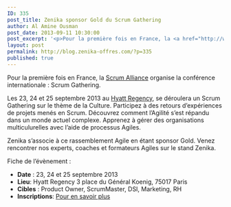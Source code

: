```yaml
---
ID: 335
post_title: Zenika sponsor Gold du Scrum Gathering
author: Al Amine Ousman
post_date: 2013-09-11 10:30:00
post_excerpt: '<p>Pour la première fois en France, la <a href="http://www.scrumalliance.org/">Scrum Alliance</a> organise la conférence internationale&nbsp;: Scrum Gathering.</p>'
layout: post
permalink: http://blog.zenika-offres.com/?p=335
published: true
---
```

<p>Pour la première fois en France, la <a href="http://www.scrumalliance.org/">Scrum Alliance</a> organise la conférence internationale&nbsp;: Scrum Gathering.</p>
<!--more-->
<p>Les 23, 24 et 25 septembre 2013 au <a href="https://maps.google.fr/maps?q=Hyatt+Regency+3+place+du+G%C3%A9n%C3%A9ral+Koenig,+75017+Paris&amp;hl=fr&amp;ie=UTF8&amp;ll=48.880296,2.284298&amp;spn=0.028731,0.084543&amp;sll=48.868452,2.318259&amp;sspn=0.057475,0.169086&amp;gl=fr&amp;hq=Hyatt+Regency+3+place+du+G%C3%A9n%C3%A9ral+Koenig,&amp;hnear=17e+Arrondissement,+Paris,+%C3%8Ele-de-France&amp;t=m&amp;z=14">Hyatt Regency</a>, se déroulera un Scrum Gathering sur le thème de la Culture. Participez à des retours d’expériences de projets menés en Scrum. Découvrez comment l’Agilité s’est répandu dans un monde actuel complexe. Apprenez à gérer des organisations multiculurelles avec l’aide de processus Agiles.</p> <p>Zenika s’associe à ce rassemblement Agile en étant sponsor Gold. Venez rencontrer nos experts, coaches et formateurs Agiles sur le stand Zenika.</p> <p>Fiche de l’évènement&nbsp;:</p> <ul> <li><strong>Date</strong>&nbsp;: 23, 24 et 25 septembre 2013</li> <li><strong>Lieu</strong>: Hyatt Regency 3 place du Général Koenig, 75017 Paris</li> <li><strong>Cibles</strong>&nbsp;: Product Owner, ScrumMaster, DSI, Marketing, RH</li> <li><strong>Inscriptions</strong>: <a href="http://www.scrumalliance.org/courses-events/events/global-gatherings/2013/paris-2013">Pour en savoir plus</a></li> </ul>
